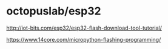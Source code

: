 # octopuslab/esp32

http://iot-bits.com/esp32/esp32-flash-download-tool-tutorial/

https://www.14core.com/micropython-flashing-programming/

